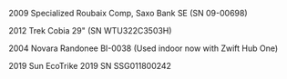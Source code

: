 2009 Specialized Roubaix Comp, Saxo Bank SE (SN 09-00698)

2012 Trek Cobia 29" (SN WTU322C3503H)

2004 Novara Randonee BI-0038 (Used indoor now with Zwift Hub One) 

2019 Sun EcoTrike 2019 SN SSG011800242
